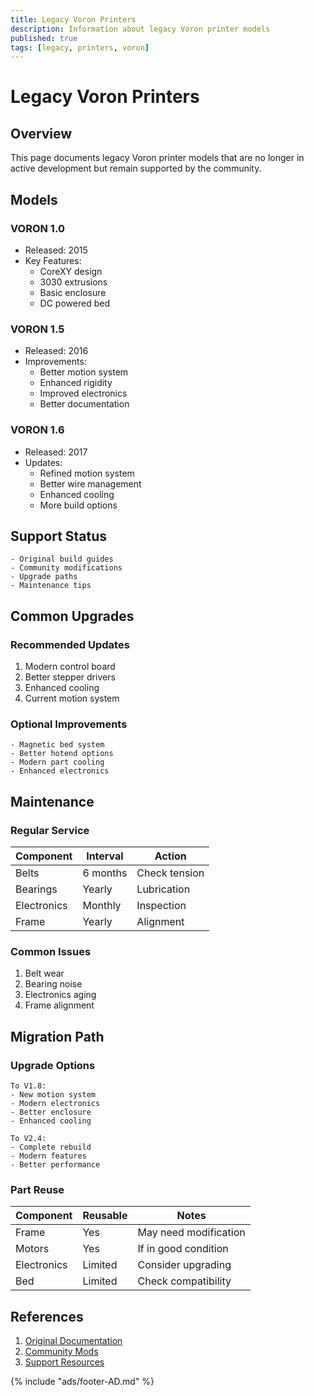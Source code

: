 ```yaml
---
title: Legacy Voron Printers
description: Information about legacy Voron printer models
published: true
tags: [legacy, printers, voron]
---
```


# Legacy Voron Printers

## Overview
This page documents legacy Voron printer models that are no longer in active development but remain supported by the community.

## Models

### VORON 1.0
- Released: 2015
- Key Features:
  * CoreXY design
  * 3030 extrusions
  * Basic enclosure
  * DC powered bed

### VORON 1.5
- Released: 2016
- Improvements:
  * Better motion system
  * Enhanced rigidity
  * Improved electronics
  * Better documentation

### VORON 1.6
- Released: 2017
- Updates:
  * Refined motion system
  * Better wire management
  * Enhanced cooling
  * More build options

## Support Status
<!-- 
### Parts Availability
| Part | Status | Alternative |
|------|--------|-------------|
| Frame | Available | Standard 3030 |
| Motors | Available | NEMA17 standard |
| Electronics | Limited | Modern equivalents |
| Printed Parts | Community | Updated designs |

### Documentation -->
```text title="Available Resources"
- Original build guides
- Community modifications
- Upgrade paths
- Maintenance tips
```

## Common Upgrades

### Recommended Updates
1. Modern control board
2. Better stepper drivers
3. Enhanced cooling
4. Current motion system

### Optional Improvements
```text title="Popular Upgrades"
- Magnetic bed system
- Better hotend options
- Modern part cooling
- Enhanced electronics
```

## Maintenance

### Regular Service
| Component | Interval | Action |
|-----------|----------|--------|
| Belts | 6 months | Check tension |
| Bearings | Yearly | Lubrication |
| Electronics | Monthly | Inspection |
| Frame | Yearly | Alignment |

### Common Issues
1. Belt wear
2. Bearing noise
3. Electronics aging
4. Frame alignment

## Migration Path

### Upgrade Options
```text title="Upgrade Paths"
To V1.8:
- New motion system
- Modern electronics
- Better enclosure
- Enhanced cooling

To V2.4:
- Complete rebuild
- Modern features
- Better performance
```

### Part Reuse
| Component | Reusable | Notes |
|-----------|----------|-------|
| Frame | Yes | May need modification |
| Motors | Yes | If in good condition |
| Electronics | Limited | Consider upgrading |
| Bed | Limited | Check compatibility |

## References
1. [Original Documentation](https://docs.vorondesign.com/archive/)
2. [Community Mods](https://mods.vorondesign.com)
3. [Support Resources](https://vorondesign.com/support)

{% include "ads/footer-AD.md" %} 